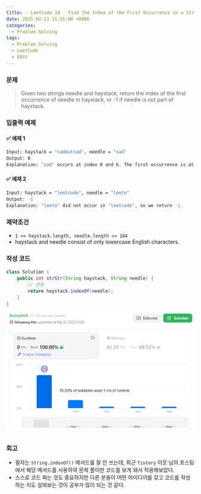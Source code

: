 ```yaml
---
title: 💡 LeetCode 28 - Find the Index of the First Occurrence in a String
date: 2025-02-23 21:55:00 +0900
categories:
  - Problem-Solving
tags:
  - Problem-Solving
  - LeetCode
  - EASY
---
```


### 문제
> Given two strings needle and haystack, return the index of the first occurrence of needle in haystack, or -1 if needle is not part of haystack.


### 입출력 예제
#### ✅ 예제 1
```bash
Input: haystack = "sadbutsad", needle = "sad"
Output: 0
Explanation: "sad" occurs at index 0 and 6. The first occurrence is at index 0, so we return 0.
```

#### ✅ 예제 2
```bash
Input: haystack = "leetcode", needle = "leeto"
Output: -1
Explanation: "leeto" did not occur in "leetcode", so we return -1.​
```


### 제약조건
- `1 <= haystack.length, needle.length <= 104`
- haystack and needle consist of only lowercase English characters.


### 작성 코드
```java
class Solution {
	public int strStr(String haystack, String needle) {
		// 반환
		return haystack.indexOf(needle);
	}
}
```
![](/assets/image/Pasted%20image%2020250528012258.png)


### 회고
- 필자는 `String.indexOf()` 메서드를 잘 안 쓰는데, 최근 `Tistory` 이웃 님의 포스팅에서 해당 메서드를 사용하여 문제 풀이한 코드를 보게 돼서 적용해보았다.
- 스스로 코드 짜는 것도 중요하지만 다른 분들이 어떤 아이디어를 갖고 코드를 작성하는 지도 살펴보는 것이 공부가 많이 되는 것 같다.  